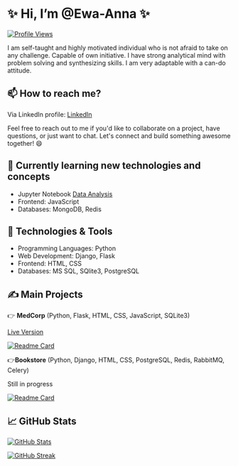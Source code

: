# ✨ Hi, I’m @Ewa-Anna ✨

[![Profile Views](https://komarev.com/ghpvc/?username=Ewa-Anna&color=31d8f3)](https://komarev.com/ghpvc)

I am self-taught and highly motivated individual who is not afraid to take on any challenge. Capable of own initiative. I have strong analytical mind with problem solving and synthesizing skills. I am very adaptable with a can-do attitude.

## 📫 How to reach me? 

Via LinkedIn profile: [LinkedIn](https://www.linkedin.com/in/ewa-kucala/)

Feel free to reach out to me if you'd like to collaborate on a project, have questions, or just want to chat. Let's connect and build something awesome together! 😄

## 📖 Currently learning new technologies and concepts
- Jupyter Notebook [Data Analysis](https://github.com/Ewa-Anna/data-analysis/)
- Frontend: JavaScript
- Databases: MongoDB, Redis
 
## 🔧 Technologies & Tools
- Programming Languages: Python
- Web Development: Django, Flask
- Frontend: HTML, CSS
- Databases: MS SQL, SQlite3, PostgreSQL

## ✍️ Main Projects
:point_right: **MedCorp** (Python, Flask, HTML, CSS, JavaScript, SQLite3)

[Live Version](https://medcorp.onrender.com/)

[![Readme Card](https://github-readme-stats.vercel.app/api/pin/?username=ewa-anna&repo=medcorp&theme=dracula)](https://github.com/Ewa-Anna/MedCorp)

:point_right:**Bookstore** (Python, Django, HTML, CSS, PostgreSQL, Redis, RabbitMQ, Celery)

Still in progress

[![Readme Card](https://github-readme-stats.vercel.app/api/pin/?username=ewa-anna&repo=bookstore&theme=dracula)](https://github.com/Ewa-Anna/Bookstore)
  
## 📈 GitHub Stats

[![GitHub Stats](https://github-readme-stats.vercel.app/api?username=Ewa-Anna&show_icons=true&theme=dracula)](https://github.com/anuraghazra/github-readme-stats)

[![GitHub Streak](https://streak-stats.demolab.com?user=Ewa-Anna&theme=github-dark-blue&date_format=M%20j%5B%2C%20Y%5D)](https://git.io/streak-stats)
